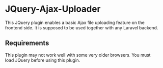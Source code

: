 # JQuery-Ajax-Uploader

This JQuery plugin enables a basic Ajax file uploading feature on the frontend side. It is supposed to be used together with any Laravel backend.  

## Requirements

This plugin may not work well with some very older browsers. You must load JQuery before using this plugin.  